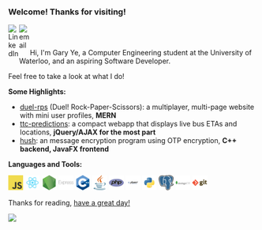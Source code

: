 ### Welcome! Thanks for visiting!
<a href="https://www.linkedin.com/in/raygye/">
  <img align="left" alt="LinkedIn" width="22px" src="https://cdn.jsdelivr.net/npm/simple-icons@v3/icons/linkedin.svg" />
</a>
<a href="mailto: https://gary.ye@uwaterloo.ca">
  <img align="left" alt="email" width="22px" src="https://cdn.jsdelivr.net/npm/simple-icons@v3/icons/minutemailer.svg" />
</a>
<br />
<br />

Hi, I'm Gary Ye, a Computer Engineering student at the University of Waterloo, and an aspiring Software Developer. 

Feel free to take a look at what I do!


**Some Highlights:**
- [duel-rps](https://github.com/raygye/duel-rps-backend) (Duel! Rock-Paper-Scissors): a multiplayer, multi-page website with mini user profiles, **MERN**
- [ttc-predictions](https://github.com/raygye/ttc_predictions): a compact webapp that displays live bus ETAs and locations, **jQuery/AJAX for the most part**
- [hush](https://github.com/raygye/Hush): an message encryption program using OTP encryption, **C++ backend, JavaFX frontend**

**Languages and Tools:**  

<code><img height="30" title="javascript" src="https://raw.githubusercontent.com/github/explore/80688e429a7d4ef2fca1e82350fe8e3517d3494d/topics/javascript/javascript.png"></code>
<code><img height="30" title="react" src="https://raw.githubusercontent.com/github/explore/80688e429a7d4ef2fca1e82350fe8e3517d3494d/topics/react/react.png"></code>
<code><img height="30" title="nodejs" src="https://raw.githubusercontent.com/github/explore/80688e429a7d4ef2fca1e82350fe8e3517d3494d/topics/nodejs/nodejs.png"></code>
<code><img height="30" title="express" src="https://raw.githubusercontent.com/github/explore/80688e429a7d4ef2fca1e82350fe8e3517d3494d/topics/express/express.png"></code>
<code><img height="30" title="c++" src="https://raw.githubusercontent.com/github/explore/80688e429a7d4ef2fca1e82350fe8e3517d3494d/topics/cpp/cpp.png"></code>
<code><img height="30" title="java" src="https://raw.githubusercontent.com/github/explore/80688e429a7d4ef2fca1e82350fe8e3517d3494d/topics/java/java.png"></code>
<code><img height="30" title="php" src="https://raw.githubusercontent.com/github/explore/80688e429a7d4ef2fca1e82350fe8e3517d3494d/topics/php/php.png"></code>
<code><img height="30" title="jquery" src="https://raw.githubusercontent.com/github/explore/80688e429a7d4ef2fca1e82350fe8e3517d3494d/topics/jquery/jquery.png"></code>
<code><img height="30" title="python" src="https://raw.githubusercontent.com/github/explore/80688e429a7d4ef2fca1e82350fe8e3517d3494d/topics/python/python.png"></code>
<code><img height="30" title="postgresql" src="https://raw.githubusercontent.com/github/explore/80688e429a7d4ef2fca1e82350fe8e3517d3494d/topics/postgresql/postgresql.png"></code>
<code><img height="30" title="mongodb" src="https://raw.githubusercontent.com/github/explore/80688e429a7d4ef2fca1e82350fe8e3517d3494d/topics/mongodb/mongodb.png"></code>
<code><img height="30" title="git" src="https://raw.githubusercontent.com/github/explore/80688e429a7d4ef2fca1e82350fe8e3517d3494d/topics/git/git.png"></code>

Thanks for reading, [have a great day!](https://www.youtube.com/watch?v=m3L3uuGw1jM)

![](https://komarev.com/ghpvc/?username=raygye&color=green)
